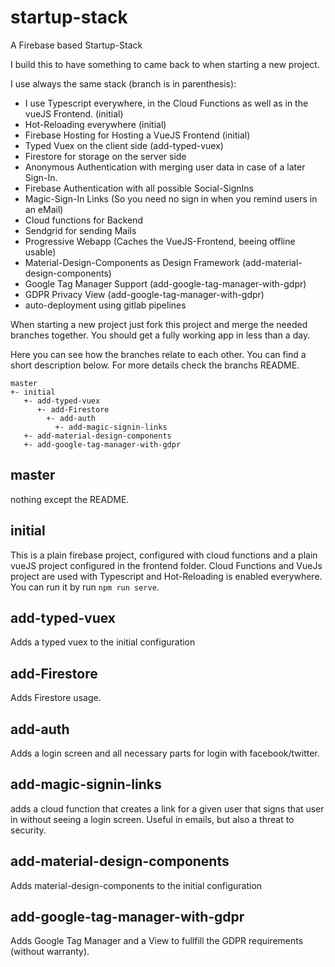 # startup-stack
A Firebase based Startup-Stack

I build this to have something to came back to when starting a new project. 

I use always the same stack (branch is in parenthesis): 
*  I use Typescript everywhere, in the Cloud Functions as well as in the vueJS Frontend. (initial)
*  Hot-Reloading everywhere (initial)
*  Firebase Hosting for Hosting a VueJS Frontend (initial)
*  Typed Vuex on the client side (add-typed-vuex)
*  Firestore for storage on the server side
*  Anonymous Authentication with merging user data in case of a later Sign-In. 
*  Firebase Authentication with all possible Social-SignIns
*  Magic-Sign-In Links (So you need no sign in when you remind users in an eMail)
*  Cloud functions for Backend
*  Sendgrid for sending Mails
*  Progressive Webapp (Caches the VueJS-Frontend, beeing offline usable)
*  Material-Design-Components as Design Framework (add-material-design-components)
*  Google Tag Manager Support (add-google-tag-manager-with-gdpr)
*  GDPR Privacy View (add-google-tag-manager-with-gdpr)
*  auto-deployment using gitlab pipelines

When starting a new project just fork this project and merge the needed branches together. 
You should get a fully working app in less than a day. 

Here you can see how the branches relate to each other. You can find a short description below. For more details check the branchs README.

```
master
+- initial
   +- add-typed-vuex
      +- add-Firestore
        +- add-auth
          +- add-magic-signin-links
   +- add-material-design-components
   +- add-google-tag-manager-with-gdpr
```

## master

nothing except the README.

## initial

This is a plain firebase project, configured with cloud functions and a plain vueJS project configured in the frontend folder. Cloud Functions and VueJs project are used with Typescript and Hot-Reloading is enabled everywhere. You can run it by run `npm run serve`.

## add-typed-vuex

Adds a typed vuex to the initial configuration

## add-Firestore

Adds Firestore usage. 

## add-auth

Adds a login screen and all necessary parts for login with facebook/twitter. 

## add-magic-signin-links 

adds a cloud function that creates a link for a given user that signs that user in without seeing a login screen. Useful in emails, but also a threat to security.

## add-material-design-components

Adds material-design-components to the initial configuration

## add-google-tag-manager-with-gdpr

Adds Google Tag Manager and a View to fullfill the GDPR requirements (without warranty).
